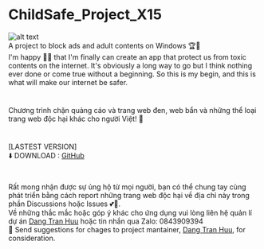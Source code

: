# ChildSafe_Project_X15
![alt text](https://raw.githubusercontent.com/zeroclubvn/ChildSafe_Project_X15/master/ChildSafe/Resources/check_blue_128.png?raw=true) \
A project to block ads and adult contents on Windows 🏆🥇 \
I'm happy 🎉🎉 that I'm finally can create an app that protect us from toxic contents on the internet. It's obviously a long way to go but I think nothing ever done or come true without a beginning. So this is my begin, and this is what will make our internet be safer. 
#
Chương trình chặn quảng cáo và trang web đen, web bẩn và những thể loại trang web độc hại khác cho người Việt! 🚩
#
[LASTEST VERSION] \
⬇️ DOWNLOAD : [GitHub](https://raw.githubusercontent.com/zeroclubvn/ChildSafe_Project_X15/master/ChildSafe/Setup/ChildSafe_Setup.msi)
#
Rất mong nhận được sự ủng hộ từ mọi người, bạn có thể chung tay cùng phát triển bằng cách report những trang web độc hại về địa chỉ này trong phần Discussions hoặc Issues 💕🎊. \
Về những thắc mắc hoặc góp ý khác cho ứng dụng vui lòng liên hệ quản lí dự án [Dang Tran Huu](mailto:tranhuudang127@gmail.com) hoặc tin nhắn qua Zalo: 0843909394 \
📨 Send suggestions for chages to project mantainer, [Dang Tran Huu](mailto:tranhuudang127@gmail.com), for consideration.
